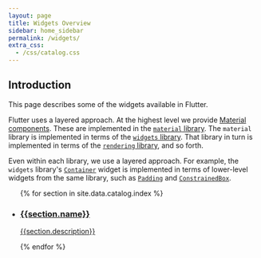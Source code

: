 ```yaml
---
layout: page
title: Widgets Overview
sidebar: home_sidebar
permalink: /widgets/
extra_css:
  - /css/catalog.css
---
```


## Introduction

This page describes some of the widgets available in Flutter.

Flutter uses a layered approach. At the highest level we provide
[Material components](/widgets/catalog/material). These are implemented
in the [`material`
library](https://docs.flutter.io/flutter/material/material-library.html).
The `material` library is implemented in terms of the [`widgets`
library](https://docs.flutter.io/flutter/widgets/widgets-library.html).
That library in turn is implemented in terms of the [`rendering`
library](https://docs.flutter.io/flutter/rendering/rendering-library.html),
and so forth.

Even within each library, we use a layered approach. For example, the
`widgets` library's
[`Container`](https://docs.flutter.io/flutter/widgets/Container-class.html)
widget is implemented in terms of lower-level widgets from the same
library, such as
[`Padding`](https://docs.flutter.io/flutter/widgets/Padding-class.html)
and
[`ConstrainedBox`](https://docs.flutter.io/flutter/widgets/ConstrainedBox-class.html).

<ul class="cards">
{% for section in site.data.catalog.index %}
         <li class="cards__item">
            <a href="/widgets/catalog/{{section.id}}">
             <div class="card">
             <h3>{{section.name}}</h3>
             <p>{{section.description}}</p>
             </div>
             </a>
         </li>
 {% endfor %}
</ul>